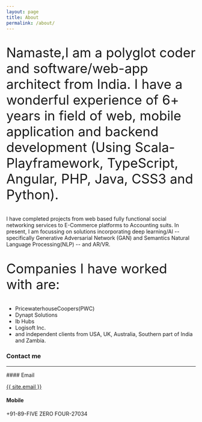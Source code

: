 ```yaml
---
layout: page
title: About
permalink: /about/
---
```


<p style="font-size: 35px;">
Namaste,I am a polyglot coder and software/web-app architect from India. I have a wonderful experience of 6+ years in field of web, mobile application and backend development (Using Scala-Playframework, TypeScript, Angular, PHP, Java, CSS3 and Python).

I have completed projects from web based fully functional social networking services to E-Commerce platforms to Accounting suits. In present, I am focussing on solutions incorporating deep learning/AI -- specifically Generative Adversarial Network (GAN) and Semantics Natural Language Processing(NLP) -- and AR/VR.
</p>

<p style="font-size: 35px;">
    Companies I have worked with are:
  <ul>
    <li> PricewaterhouseCoopers(PWC)</li>
    <li> Dynapt Solutions</li>
    <li> Ib Hubs</li>
    <li> Logisoft Inc.</li>
    <li> and independent clients from USA, UK, Australia, Southern part of India and Zambia.</li>
  </ul>
</p>

### Contact me
<hr />
#### Email

<a href="mailto:{{ site.email }}/">{{ site.email }}</a>

#### Mobile
+91-89-FIVE ZERO FOUR-27034
